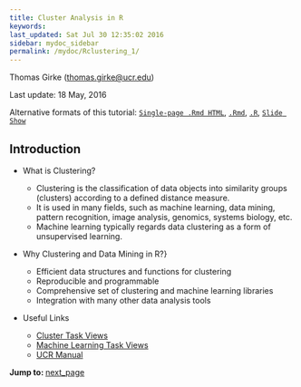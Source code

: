 ```yaml
---
title: Cluster Analysis in R 
keywords: 
last_updated: Sat Jul 30 12:35:02 2016
sidebar: mydoc_sidebar
permalink: /mydoc/Rclustering_1/
---
```

Thomas Girke (thomas.girke@ucr.edu)

Last update: 18 May, 2016 

Alternative formats of this tutorial:
[`Single-page .Rmd HTML`](http://girke.bioinformatics.ucr.edu/GEN242/vignettes/14_Clustering/Rclustering.html),
[`.Rmd`](https://raw.githubusercontent.com/tgirke/GEN242/master/vignettes/14_Clustering/Rclustering.Rmd),
[`.R`](https://raw.githubusercontent.com/tgirke/GEN242/master/vignettes/14_Clustering/Rclustering.R),
[`Slide Show`](http://girke.bioinformatics.ucr.edu/GEN242/mydoc/mydoc_slides_17.html)

## Introduction

- What is Clustering?
    - Clustering is the classification of data objects into similarity groups (clusters) according to a defined distance measure. 
    - It is used in many fields, such as machine learning, data mining, pattern recognition, image analysis, genomics, systems biology, etc. 
    - Machine learning typically regards data clustering as a form of unsupervised learning.

- Why Clustering and Data Mining in R?}
    - Efficient data structures and functions for clustering
    - Reproducible and programmable
    - Comprehensive set of clustering and machine learning libraries 
    - Integration with many other data analysis tools

- Useful Links
    - [Cluster Task Views](http://cran.cnr.berkeley.edu/web/views/Cluster.html)
    - [Machine Learning Task Views](http://cran.cnr.berkeley.edu/web/views/MachineLearning.html)
    - [UCR Manual](http://manuals.bioinformatics.ucr.edu/home/R\_BioCondManual\#TOC-Clustering-and-Data-Mining-in-R)

<div class="tags">
<b>Jump to: </b>
<a href="../../mydoc/Rclustering_2/" class="btn btn-default navbar-btn cursorNorm" role="button">next_page</a>
</div>
